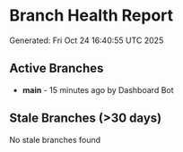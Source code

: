 # Branch Health Report
Generated: Fri Oct 24 16:40:55 UTC 2025

## Active Branches
- **main** - 15 minutes ago by Dashboard Bot

## Stale Branches (>30 days)
No stale branches found
